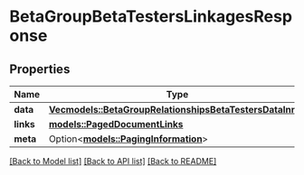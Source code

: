 # BetaGroupBetaTestersLinkagesResponse

## Properties

Name | Type | Description | Notes
------------ | ------------- | ------------- | -------------
**data** | [**Vec<models::BetaGroupRelationshipsBetaTestersDataInner>**](BetaGroup_relationships_betaTesters_data_inner.md) |  | 
**links** | [**models::PagedDocumentLinks**](PagedDocumentLinks.md) |  | 
**meta** | Option<[**models::PagingInformation**](PagingInformation.md)> |  | [optional]

[[Back to Model list]](../README.md#documentation-for-models) [[Back to API list]](../README.md#documentation-for-api-endpoints) [[Back to README]](../README.md)


